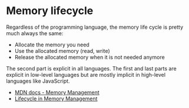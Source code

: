 # Memory lifecycle

Regardless of the programming language, the memory life cycle is pretty much always the same:

 - Allocate the memory you need
 - Use the allocated memory (read, write)
 - Release the allocated memory when it is not needed anymore

The second part is explicit in all languages. The first and last parts are explicit in low-level languages but are mostly implicit in high-level languages like JavaScript.

- [MDN docs - Memory Management](https://developer.mozilla.org/en-US/docs/Web/JavaScript/Memory_Management)
- [Lifecycle in Memory Management](https://medium.com/swlh/the-lifecycle-of-memory-in-javascript-5b5bffc5ff4c)
